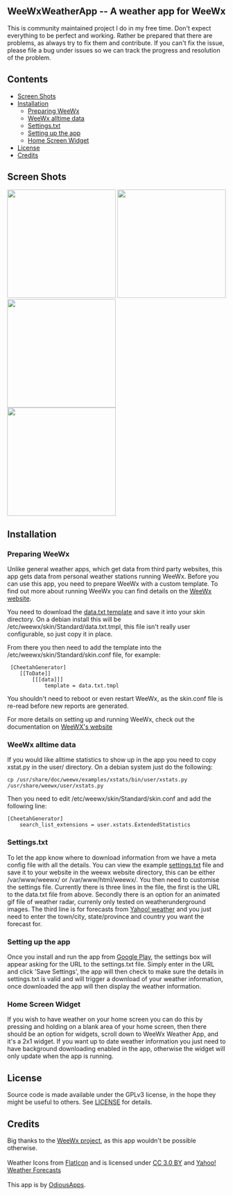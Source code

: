 ## WeeWxWeatherApp -- A weather app for WeeWx

This is community maintained project I do in my free time. Don't expect everything to be perfect and working. Rather be prepared that there are problems, as always try to fix them and contribute. If you can't fix the issue, please file a bug under issues so we can track the progress and resolution of the problem.

## Contents

 - [Screen Shots](#screen-shots)
 - [Installation](#installation)
   - [Preparing WeeWx](#preparing-weewx)
   - [WeeWx alltime data](#weewx-alltime-data)
   - [Settings.txt](#settings.txt)
   - [Setting up the app](#setting-up-the-app)
   - [Home Screen Widget](#home-screen-widget)
 - [License](#license)
 - [Credits](#credits)

## Screen Shots

<img width="250px" src="https://raw.githubusercontent.com/evilbunny2008/WeeWxWeatherApp/master/screenshots/Screenshot_20180321-104333.jpg"> <img width="250px" src="https://raw.githubusercontent.com/evilbunny2008/WeeWxWeatherApp/master/screenshots/Screenshot_20180321-105034.jpg"> <img width="250px" src="https://raw.githubusercontent.com/evilbunny2008/WeeWxWeatherApp/master/screenshots/Screenshot_20180321-104351.jpg"><br>
<img width="250px" src="https://raw.githubusercontent.com/evilbunny2008/WeeWxWeatherApp/master/screenshots/Screenshot_20180321-104407.jpg"><br>

## Installation

### Preparing WeeWx

Unlike general weather apps, which get data from third party websites, this app gets data from personal weather stations running WeeWx. Before you can use this app, you need to prepare WeeWx with a custom template. To find out more about running WeeWx you can find details on the [WeeWx website](http://weewx.com/).

You need to download the [data.txt template](https://raw.githubusercontent.com/evilbunny2008/WeeWxWeatherApp/master/data.txt.tmpl) and save it into your skin directory. On a debian install this will be /etc/weewx/skin/Standard/data.txt.tmpl, this file isn't really user configurable, so just copy it in place.

From there you then need to add the template into the /etc/weewx/skin/Standard/skin.conf file, for example:
```
 [CheetahGenerator]
    [[ToDate]]
        [[[data]]]
            template = data.txt.tmpl
```
You shouldn't need to reboot or even restart WeeWx, as the skin.conf file is re-read before new reports are generated. 

For more details on setting up and running WeeWx, check out the documentation on [WeeWX's website](http://www.weewx.com/docs/usersguide.htm)

### WeeWx alltime data

If you would like alltime statistics to show up in the app you need to copy xstat.py in the user/ directory. On a debian system just do the following:
```
cp /usr/share/doc/weewx/examples/xstats/bin/user/xstats.py /usr/share/weewx/user/xstats.py
```
Then you need to edit /etc/weewx/skin/Standard/skin.conf and add the following line:
```
[CheetahGenerator]
    search_list_extensions = user.xstats.ExtendedStatistics
```
### Settings.txt

To let the app know where to download information from we have a meta config file with all the details. You can view the example [settings.txt](https://raw.githubusercontent.com/evilbunny2008/WeeWxWeatherApp/master/settings.txt) file and save it to your website in the weewx website directory, this can be either /var/www/weewx/ or /var/www/html/weewx/. You then need to customise the settings file. Currently there is three lines in the file, the first is the URL to the data.txt file from above. Secondly there is an option for an animated gif file of weather radar, currenly only tested on weatherunderground images. The third line is for forecasts from [Yahoo! weather](https://www.yahoo.com/?ilc=401) and you just need to enter the town/city, state/province and country you want the forecast for.

### Setting up the app

Once you install and run the app from [Google Play](https://play.google.com/store/apps/details?id=com.odiousapps.weewxweather), the settings box will appear asking for the URL to the settings.txt file. Simply enter in the URL and click 'Save Settings', the app will then check to make sure the details in settings.txt is valid and will trigger a download of your weather information, once downloaded the app will then display the weather information.

### Home Screen Widget

If you wish to have weather on your home screen you can do this by pressing and holding on a blank area of your home screen, then there should be an option for widgets, scroll down to WeeWx Weather App, and it's a 2x1 widget. If you want up to date weather information you just need to have background downloading enabled in the app, otherwise the widget will only update when the app is running.

## License

Source code is made available under the GPLv3 license, in the hope they might be useful to others. See [LICENSE](LICENSE) for details.

## Credits

Big thanks to the <a href='http://weewx.com'>WeeWx project</a>, as this app wouldn't be possible otherwise.<br><br>
Weather Icons from <a href='https://www.flaticon.com/'>FlatIcon</a> and is licensed under <a href='http://creativecommons.org/licenses/by/3.0/'>CC 3.0 BY</a> and <a href='https://www.yahoo.com/?ilc=401'>Yahoo! Weather Forecasts</a><br><br>This app is by <a href='https://odiousapps.com'>OdiousApps</a>.
